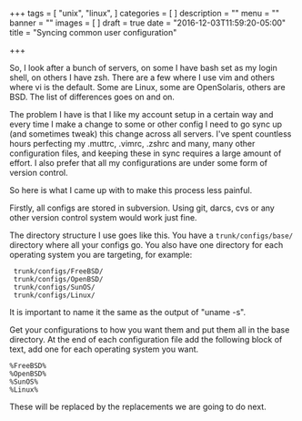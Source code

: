+++
tags = [
	"unix",
	"linux",
]
categories = [
]
description = ""
menu = ""
banner = ""
images = [
]
draft = true
date = "2016-12-03T11:59:20-05:00"
title = "Syncing common user configuration"

+++

So, I look after a bunch of servers, on some I have bash set as my login shell,
on others I have zsh. There are a few where I use vim and others where vi is
the default. Some are Linux, some are OpenSolaris, others are BSD. The list of
differences goes on and on.

<!--more-->

The problem I have is that I like my account setup in a certain way and every
time I make a change to some or other config I need to go sync up (and
sometimes tweak) this change across all servers. I've spent countless hours
perfecting my .muttrc, .vimrc, .zshrc and many, many other configuration files,
and keeping these in sync requires a large amount of effort. I also prefer that
all my configurations are under some form of version control.

So here is what I came up with to make this process less painful.

Firstly, all configs are stored in subversion. Using git, darcs, cvs or any
other version control system would work just fine.

The directory structure I use goes like this. You have a `trunk/configs/base/`
directory where all your configs go. You also have one directory for each
operating system you are targeting, for example:

```console
 trunk/configs/FreeBSD/
 trunk/configs/OpenBSD/
 trunk/configs/SunOS/
 trunk/configs/Linux/
```

It is important to name it the same as the output of "uname -s".

Get your configurations to how you want them and put them all in the base directory. At the end of each configuration file add the following block of text, add one for each operating system you want.

```console
%FreeBSD%
%OpenBSD%
%SunOS%
%Linux%
```

These will be replaced by the replacements we are going to do next.

